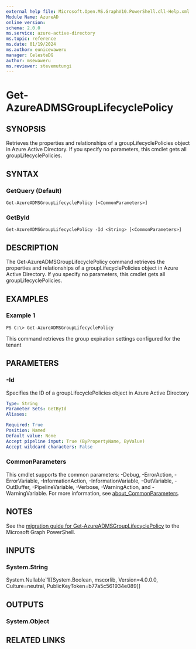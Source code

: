 ```yaml
---
external help file: Microsoft.Open.MS.GraphV10.PowerShell.dll-Help.xml
Module Name: AzureAD
online version:
schema: 2.0.0
ms.service: azure-active-directory
ms.topic: reference
ms.date: 01/19/2024
ms.author: eunicewaweru
manager: CelesteDG
author: msewaweru
ms.reviewer: stevemutungi
---
```


# Get-AzureADMSGroupLifecyclePolicy

## SYNOPSIS
Retrieves the properties and relationships of a groupLifecyclePolicies object in Azure Active Directory.
If you specify no parameters, this cmdlet gets all groupLifecyclePolicies.

## SYNTAX

### GetQuery (Default)
```
Get-AzureADMSGroupLifecyclePolicy [<CommonParameters>]
```

### GetById
```
Get-AzureADMSGroupLifecyclePolicy -Id <String> [<CommonParameters>]
```

## DESCRIPTION
The Get-AzureADMSGroupLifecyclePolicy command retrieves the properties and relationships of a groupLifecyclePolicies object in Azure Active Directory.
If you specify no parameters, this cmdlet gets all groupLifecyclePolicies.

## EXAMPLES

### Example 1
```
PS C:\> Get-AzureADMSGroupLifecyclePolicy
```

This command retrieves the group expiration settings configured for the tenant

## PARAMETERS

### -Id
Specifies the ID of a groupLifecyclePolicies object in Azure Active Directory

```yaml
Type: String
Parameter Sets: GetById
Aliases:

Required: True
Position: Named
Default value: None
Accept pipeline input: True (ByPropertyName, ByValue)
Accept wildcard characters: False
```

### CommonParameters
This cmdlet supports the common parameters: -Debug, -ErrorAction, -ErrorVariable, -InformationAction, -InformationVariable, -OutVariable, -OutBuffer, -PipelineVariable, -Verbose, -WarningAction, and -WarningVariable. For more information, see [about_CommonParameters](http://go.microsoft.com/fwlink/?LinkID=113216).

## NOTES

See the [migration guide for Get-AzureADMSGroupLifecyclePolicy](./migrate/Get-AzureADMSGroupLifecyclePolicy.md) to the Microsoft Graph PowerShell.

## INPUTS

### System.String
System.Nullable\`1\[\[System.Boolean, mscorlib, Version=4.0.0.0, Culture=neutral, PublicKeyToken=b77a5c561934e089\]\]

## OUTPUTS

### System.Object

## RELATED LINKS
